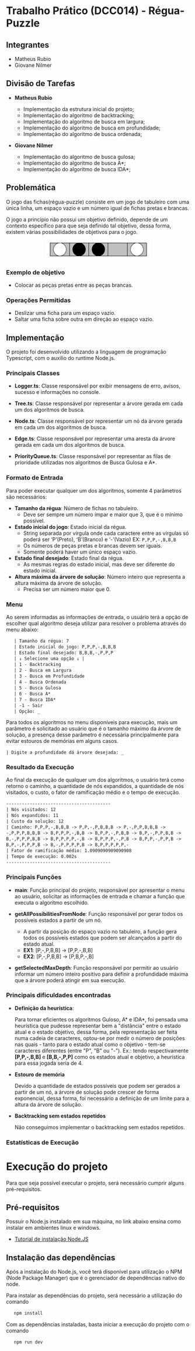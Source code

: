 # Trabalho Prático (DCC014) - Régua-Puzzle

## Integrantes

- Matheus Rubio
- Giovane Nilmer

## Divisão de Tarefas

- **Matheus Rubio**

   - Implementação da estrutura inicial do projeto;
   - Implementação do algoritmo de backtracking;
   - Implementação do algoritmo de busca em largura;
   - Implementação do algoritmo de busca em profundidade;
   - Implementação do algoritmo de busca ordenada;

- **Giovane Nilmer**

   - Implementação do algoritmo de busca gulosa;
   - Implementação do algoritmo de busca A*;
   - Implementação do algoritmo de busca IDA*;

## Problemática

O jogo das fichas(régua-puzzle) consiste em um jogo de tabuleiro com uma única linha, um espaço vazio e um número igual de fichas pretas e brancas.

O jogo a princípio não possui um objetivo definido, depende de um contexto específico para que seja definido tal objetivo, dessa forma, existem várias possibilidades de objetivos para o jogo.

<p align="center">
   <img src="./img/regua-puzzle-example.jpeg" alt="Exemplo de jogo de régua-puzzle" />
<p>

### Exemplo de objetivo
   - Colocar as peças pretas entre as peças brancas.

### Operações Permitidas
   - Deslizar uma ficha para um espaço vazio.
   - Saltar uma ficha sobre outra em direção ao espaço vazio.

## Implementação

O projeto foi desenvolvido utilizando a linguagem de programação Typescript, com o auxilio do runtime Node.js.

### Principais Classes

- **Logger.ts**: Classe responsável por exibir mensagens de erro, avisos, sucesso e informações no console.

- **Tree.ts**: Classe responsável por representar a árvore gerada em cada um dos algoritmos de busca.

- **Node.ts**: Classe responsável por representar um nó da árvore gerada em cada um dos algoritmos de busca.

- **Edge.ts**: Classe responsável por representar uma aresta da árvore gerada em cada um dos algoritmos de busca.

- **PriorityQueue.ts**: Classe responsável por representar as filas de prioridade utilizadas nos algoritmos de Busca Gulosa e A*.

### Formato de Entrada

Para poder executar qualquer um dos algoritmos, somente 4 parâmetros são necessários:

- **Tamanho da régua**: Número de fichas no tabuleiro.
   - Deve ser sempre um número ímpar e maior que 3, que é o mínimo possível.
- **Estado inicial do jogo**: Estado inicial da régua.
   - String separada por vírgula onde cada caractere entre as vírgulas só poderá ser ‘P’(Preto), ‘B’(Branco) e ‘-’(Vazio) EX: ```P,P,P,-,B,B,B```
   - Os números de peças pretas e brancas devem ser iguais.
   - Somente poderá haver um único espaço vazio.
- **Estado final desejado**: Estado final da régua.
   - As mesmas regras do estado inicial, mas deve ser diferente do estado inicial.
- **Altura máxima da árvore de solução**: Número inteiro que representa a altura máxima da árvore de solução.
   - Precisa ser um número maior que 0.

### Menu

Ao serem informadas as informações de entrada, o usuário terá a opção de escolher qual algoritmo deseja utilizar para resolver o problema através do menu abaixo:

```
   | Tamanho da régua: 7
   | Estado inicial do jogo: P,P,P,-,B,B,B
   | Estado final desejado: B,B,B,-,P,P,P
   | ↓ Selecione uma opção ↓ |
   | 1 - Backtracking
   | 2 - Busca em Largura
   | 3 - Busca em Profundidade
   | 4 - Busca Ordenada
   | 5 - Busca Gulosa
   | 6 - Busca A*
   | 7 - Busca IDA*
   | -1 - Sair
   | Opção: _
```
Para todos os algoritmos no menu disponíveis para execução, mais um parâmetro é solicitado ao usuário que é o tamanho máximo da árvore de solução, a presença desse parâmetro é necessária principalmente para evitar estouros de memórias em alguns casos.

```
| Digite a profundidade dá árvore desejada: _
```

### Resultado da Execução

Ao final da execução de qualquer um dos algoritmos, o usuário terá como retorno o caminho, a quantidade de nós expandidos, a quantidade de nós visitados, o custo, o fator de ramificação médio e o tempo de execução.

```
----------------------------------------
| Nós visitados: 12
| Nós expandidos: 11
| Custo da solução: 12
| Caminho: P,P,P,-,B,B,B -> P,P,-,P,B,B,B -> P,-,P,P,B,B,B -> -,P,P,P,B,B,B -> B,P,P,P,-,B,B -> B,P,P,-,P,B,B -> B,P,-,P,P,B,B -> B,-,P,P,P,B,B -> B,P,P,P,P,-,B -> B,P,P,P,-,P,B -> B,P,P,-,P,P,B -> B,P,-,P,P,P,B -> B,-,P,P,P,P,B -> B,P,P,P,P,P,-
| Fator de ramificação médio: 1.0909090909090908
| Tempo de execução: 0.002s
----------------------------------------
```

### Principais Funções

- **main**: Função principal do projeto, responsável por apresentar o menu ao usuário, solicitar as informações de entrada e chamar a função que executa o algoritmo escolhido.

- **getAllPossibilitiesFromNode**: Função responsável por gerar todos os possíveis estados a partir de um nó.
   - A partir da posição do espaço vazio no tabuleiro, a função gera todos os possíveis estados que podem ser alcançados a partir do estado atual.
   - **EX1**: [P,-,P,B,B]  →  [P,P,-,B,B]
   - **EX2**: [P,-,P,B,B]  →  [P,B,P,-,B]

- **getSelectedMaxDepth**: Função responsável por permitir ao usuário informar um número inteiro positivo para definir a profundidade máxima que a árvore poderá atingir em sua execução.

### Principais dificuldades encontradas

- **Definição da heurística**:

   Para tornar eficientes os algoritmos Guloso, A* e IDA*, foi pensada uma heurística que pudesse representar bem a "distância" entre o estado atual e o estado objetivo, dessa forma, pela representação ser feita numa cadeia de caracteres, optou-se por medir o número de posições nas quais - tanto para o estado atual como o objetivo - tem-se caracteres diferentes (entre "P", "B" ou "-"). Ex.: tendo respectivamente **[P,P,-,B,B]** e **[B,B,-,P,P]** como os estados atual e objetivo, a heurística para essa jogada seria de 4.

- **Estouro de memória**
   
   Devido a quantidade de estados possíveis que podem ser gerados a partir de um nó, a árvore de solução pode crescer de forma exponencial, dessa forma, foi necessário a definição de um limite para a altura da árvore de solução.
- **Backtracking sem estados repetidos**

   Não conseguimos implementar o backtracking sem estados repetidos. 

### Estatísticas de Execução



# Execução do projeto

Para que seja possível executar o projeto, será necessário cumprir alguns pré-requisitos.

## Pré-requisitos

Possuir o Node.js instalado em sua máquina, no link abaixo ensina como instalar em ambientes linux e windows.
- [Tutorial de instalação Node.JS](https://www.alura.com.br/artigos/como-instalar-node-js-windows-linux-macos?utm_term&utm_campaign=%5BSearch%5D+%5BPerformance%5D+-+Dynamic+Search+Ads+-+Artigos+e+Conte%C3%BAdos&utm_source=adwords&utm_medium=ppc&gad_source=1)

## Instalação das dependências

Após a instalação do Node.js, você terá disponível para utilização o NPM (Node Package Manager) que é o gerenciador de dependências nativo do node.

Para instalar as dependências do projeto, será necessário a utilização do comando

```bash
   npm install
```

Com as dependências instaladas, basta iniciar a execução do projeto com o comando

```bash
   npm run dev
```
